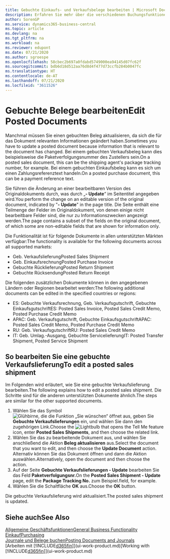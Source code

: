 ```yaml
---
title: Gebuchte Einkaufs- und Verkaufsbelege bearbeiten | Microsoft Docs
description: Erfahren Sie mehr über die verschiedenen Buchungsfunktionen zum Buchen von Einkaufsbelegen und wie Sie gebuchte Belege aktualisieren können.
author: SorenGP
ms.service: dynamics365-business-central
ms.topic: article
ms.devlang: na
ms.tgt_pltfrm: na
ms.workload: na
ms.reviewer: edupont
ms.date: 07/21/2020
ms.author: sgroespe
ms.openlocfilehash: 58cbec2b697a0fdabd5749000ea94145d07fc62f
ms.sourcegitcommit: bdb6d18d512aa76d8d4f477d73ccfb284b0047fc
ms.translationtype: HT
ms.contentlocale: de-AT
ms.lasthandoff: 07/21/2020
ms.locfileid: "3611526"
---
```

# <a name="edit-posted-documents"></a><span data-ttu-id="93ba4-103">Gebuchte Belege bearbeiten</span><span class="sxs-lookup"><span data-stu-id="93ba4-103">Edit Posted Documents</span></span>

<span data-ttu-id="93ba4-104">Manchmal müssen Sie einen gebuchten Beleg aktualisieren, da sich die für das Dokument relevanten Informationen geändert haben.</span><span class="sxs-lookup"><span data-stu-id="93ba4-104">Sometimes you have to update a posted document because information that is relevant to the document has changed.</span></span> <span data-ttu-id="93ba4-105">Bei einem gebuchten Verkaufsbeleg kann dies beispielsweise die Paketverfolgungsnummer des Zustellers sein.</span><span class="sxs-lookup"><span data-stu-id="93ba4-105">On a posted sales document, this can be the shipping agent's package tracking number, for example.</span></span> <span data-ttu-id="93ba4-106">Bei einem gebuchten Einkaufsbeleg kann es sich um einen Zahlungsreferenztext handeln.</span><span class="sxs-lookup"><span data-stu-id="93ba4-106">On a posted purchase document, this can be a payment reference text.</span></span>

<span data-ttu-id="93ba4-107">Sie führen die Änderung an einer bearbeitbaren Version des Originaldokuments durch, was durch „**- Update**“ im Seitentitel angegeben wird.</span><span class="sxs-lookup"><span data-stu-id="93ba4-107">You perform the change on an editable version of the original document, indicated by "**- Update**" in the page title.</span></span> <span data-ttu-id="93ba4-108">Die Seite enthält eine Teilmenge der Felder im Originaldokument, von denen einige nicht bearbeitbare Felder sind, die nur zu Informationszwecken angezeigt werden.</span><span class="sxs-lookup"><span data-stu-id="93ba4-108">The page contains a subset of the fields on the original document, of which some are non-editable fields that are shown for information only.</span></span>

<span data-ttu-id="93ba4-109">Die Funktionalität ist für folgende Dokumente in allen unterstützten Märkten verfügbar:</span><span class="sxs-lookup"><span data-stu-id="93ba4-109">The functionality is available for the following documents across all supported markets:</span></span>

- <span data-ttu-id="93ba4-110">Geb. Verkaufslieferung</span><span class="sxs-lookup"><span data-stu-id="93ba4-110">Posted Sales Shipment</span></span>
- <span data-ttu-id="93ba4-111">Geb. Einkaufsrechnung</span><span class="sxs-lookup"><span data-stu-id="93ba4-111">Posted Purchase Invoice</span></span>
- <span data-ttu-id="93ba4-112">Gebuchte Rücklieferung</span><span class="sxs-lookup"><span data-stu-id="93ba4-112">Posted Return Shipment</span></span>
- <span data-ttu-id="93ba4-113">Gebuchte Rücksendung</span><span class="sxs-lookup"><span data-stu-id="93ba4-113">Posted Return Receipt</span></span>

<span data-ttu-id="93ba4-114">Die folgenden zusätzlichen Dokumente können in den angegebenen Ländern oder Regionen bearbeitet werden:</span><span class="sxs-lookup"><span data-stu-id="93ba4-114">The following additional documents can be edited in the specified countries or regions:</span></span>

- <span data-ttu-id="93ba4-115">ES: Gebuchte Verkaufsrechnung, Geb. Verkaufsgutschrift, Gebuchte Einkaufsgutschrift</span><span class="sxs-lookup"><span data-stu-id="93ba4-115">ES: Posted Sales Invoice, Posted Sales Credit Memo, Posted Purchase Credit Memo</span></span>
- <span data-ttu-id="93ba4-116">APAC: Geb. Verkaufsgutschrift, Gebuchte Einkaufsgutschrift</span><span class="sxs-lookup"><span data-stu-id="93ba4-116">APAC: Posted Sales Credit Memo, Posted Purchase Credit Memo</span></span>
- <span data-ttu-id="93ba4-117">RU: Geb. Verkaufsgutschrift</span><span class="sxs-lookup"><span data-stu-id="93ba4-117">RU: Posted Sales Credit Memo</span></span>
- <span data-ttu-id="93ba4-118">IT: Geb. Umlag.-Ausgang, Gebuchte Servicelieferung</span><span class="sxs-lookup"><span data-stu-id="93ba4-118">IT: Posted Transfer Shipment, Posted Service Shipment</span></span>

## <a name="to-edit-a-posted-sales-shipment"></a><span data-ttu-id="93ba4-119">So bearbeiten Sie eine gebuchte Verkaufslieferung</span><span class="sxs-lookup"><span data-stu-id="93ba4-119">To edit a posted sales shipment</span></span>

<span data-ttu-id="93ba4-120">Im Folgenden wird erläutert, wie Sie eine gebuchte Verkaufslieferung bearbeiten.</span><span class="sxs-lookup"><span data-stu-id="93ba4-120">The following explains how to edit a posted sales shipment.</span></span> <span data-ttu-id="93ba4-121">Die Schritte sind für die anderen unterstützten Dokumente ähnlich.</span><span class="sxs-lookup"><span data-stu-id="93ba4-121">The steps are similar for the other supported documents.</span></span>

1. <span data-ttu-id="93ba4-122">Wählen Sie das Symbol ![Glühbirne, die die Funktion „Sie wünschen“ öffnet](media/ui-search/search_small.png "Tell Me-Funktion") aus, geben Sie **Gebuchte Verkaufslieferungen** ein, und wählen Sie dann den zugehörigen Link.</span><span class="sxs-lookup"><span data-stu-id="93ba4-122">Choose the ![Lightbulb that opens the Tell Me feature](media/ui-search/search_small.png "Tell me what you want to do") icon, enter **Posted Sales Shipments**, and then choose the related link.</span></span>
2. <span data-ttu-id="93ba4-123">Wählen Sie das zu bearbeitende Dokument aus, und wählen Sie anschließend die Aktion **Beleg aktualisieren** aus.</span><span class="sxs-lookup"><span data-stu-id="93ba4-123">Select the document that you want to edit, and then choose the **Update Document** action.</span></span> <span data-ttu-id="93ba4-124">Alternativ können Sie das Dokument öffnen und dann die Aktion auswählen.</span><span class="sxs-lookup"><span data-stu-id="93ba4-124">Alternatively, open the document and then choose the action.</span></span>
3. <span data-ttu-id="93ba4-125">Auf der Seite **Gebuchte Verkaufslieferungen - Update** bearbeiten Sie das Feld **Paketverfolgungsnr.**</span><span class="sxs-lookup"><span data-stu-id="93ba4-125">On the **Posted Sales Shipment - Update** page, edit the **Package Tracking No.**</span></span> <span data-ttu-id="93ba4-126">zum Beispiel.</span><span class="sxs-lookup"><span data-stu-id="93ba4-126">field, for example.</span></span>
4. <span data-ttu-id="93ba4-127">Wählen Sie die Schaltfläche **OK** aus.</span><span class="sxs-lookup"><span data-stu-id="93ba4-127">Choose the **OK** button.</span></span>

<span data-ttu-id="93ba4-128">Die gebuchte Verkaufslieferung wird aktualisiert.</span><span class="sxs-lookup"><span data-stu-id="93ba4-128">The posted sales shipment is updated.</span></span>

## <a name="see-also"></a><span data-ttu-id="93ba4-129">Siehe auch</span><span class="sxs-lookup"><span data-stu-id="93ba4-129">See Also</span></span>

[<span data-ttu-id="93ba4-130">Allgemeine Geschäftsfunktionen</span><span class="sxs-lookup"><span data-stu-id="93ba4-130">General Business Functionality</span></span>](ui-across-business-areas.md)  
[<span data-ttu-id="93ba4-131">Einkauf</span><span class="sxs-lookup"><span data-stu-id="93ba4-131">Purchasing</span></span>](purchasing-manage-purchasing.md)  
[<span data-ttu-id="93ba4-132">Journale und Belege buchen</span><span class="sxs-lookup"><span data-stu-id="93ba4-132">Posting Documents and Journals</span></span>](ui-post-documents-journals.md)  
<span data-ttu-id="93ba4-133">[Arbeiten mit [!INCLUDE[d365fin](includes/d365fin_md.md)]](ui-work-product.md)</span><span class="sxs-lookup"><span data-stu-id="93ba4-133">[Working with [!INCLUDE[d365fin](includes/d365fin_md.md)]](ui-work-product.md)</span></span>  
